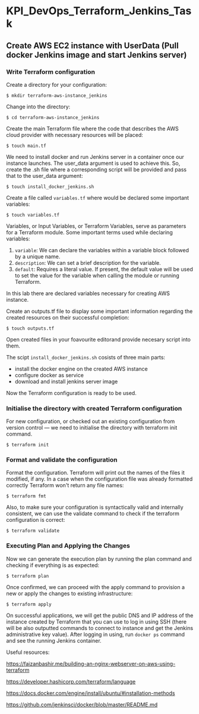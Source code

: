 # KPI_DevOps_Terraform_Jenkins_Task 

## Create AWS EC2 instance with UserData (Pull docker Jenkins image and start Jenkins server)

### Write Terraform configuration

Create a directory for your configuration:
```
$ mkdir terraform-aws-instance_jenkins
```

Change into the directory:
```
$ cd terraform-aws-instance_jenkins
```

Create the main Terraform file where the code that describes the AWS cloud provider with necessary resources will be placed:
```
$ touch main.tf
```

We need to install docker and run Jenkins server in a container once our instance launches. The user_data argument is used to achieve this. So, create the .sh file where a corresponding script will be provided and pass that to the user_data argument:
```
$ touch install_docker_jenkins.sh
```

Create a file called `variables.tf` where would be declared some important variables:
```
$ touch variables.tf
```

Variables, or Input Variables, or Terraform Variables, serve as parameters for a Terraform module. Some important terms used while declaring variables:
1. `variable`: We can declare the variables within a variable block followed by a unique name.
2. `description`: We can set a brief description for the variable.
3. `default`: Requires a literal value. If present, the default value will be used to set the value for the variable when calling the module or running Terraform.

In this lab there are declared variables necessary for creating AWS instance.

Create an outputs.tf file to display some important information regarding the created resources on their successful completion:
```
$ touch outputs.tf
```

Open  created files in your foavourite editorand provide necesary script into them.

The scipt `install_docker_jenkins.sh` cosists of three main parts:
- install the docker engine on the created AWS instance 
- configure docker as service
- download and install jenkins server image

Now the Terraform configuration is ready to be used.

### Initialise the directory with created Terraform configuration
For new configuration, or checked out an existing configuration from version control — we need to initialise the directory with terraform init command.
```
$ terraform init
```

###  Format and validate the  configuration
Format the configuration. Terraform will print out the names of the files it modified, if any. 
In a case when the configuration file was already formatted correctly Terraform won't return any file names:
```
$ terraform fmt
```

Also, to make sure your configuration is syntactically valid and internally consistent, we can use the validate command to check if the terraform configuration is correct:
```
$ terraform validate
```

### Executing Plan and Applying the Changes

Now we can generate the execution plan by running the plan command and checking if everything is as expected:
```
$ terraform plan
```

Once confirmed, we can proceed with the apply command to provision a new or apply the changes to existing infrastructure:
```
$ terraform apply
```

On successful applications, we will get the public DNS and IP address of the instance created by Terraform that you can use to log in using SSH (there will be also outputted commands to connect to instance and get the Jenkins administrative key value).
After logging in using,  run `docker ps` command and see the running Jenkins container.


Useful resources:

https://faizanbashir.me/building-an-nginx-webserver-on-aws-using-terraform

https://developer.hashicorp.com/terraform/language

https://docs.docker.com/engine/install/ubuntu/#installation-methods 

https://github.com/jenkinsci/docker/blob/master/README.md
